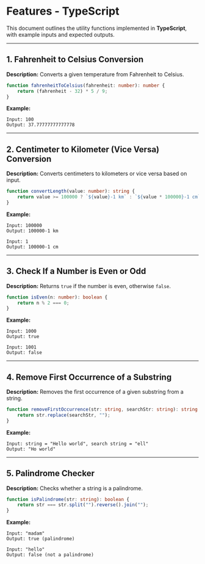# Features - TypeScript

This document outlines the utility functions implemented in **TypeScript**, with example inputs and expected outputs.

---

## 1. Fahrenheit to Celsius Conversion
**Description:** Converts a given temperature from Fahrenheit to Celsius.

```ts
function fahrenheitToCelsius(fahrenheit: number): number {
    return (fahrenheit - 32) * 5 / 9;
}
```

**Example:**
```
Input: 100
Output: 37.77777777777778
```

---

## 2. Centimeter to Kilometer (Vice Versa) Conversion
**Description:** Converts centimeters to kilometers or vice versa based on input.

```ts
function convertLength(value: number): string {
    return value >= 100000 ? `${value}-1 km` : `${value * 100000}-1 cm`;
}
```

**Example:**
```
Input: 100000
Output: 100000-1 km

Input: 1
Output: 100000-1 cm
```

---

## 3. Check If a Number is Even or Odd
**Description:** Returns `true` if the number is even, otherwise `false`.

```ts
function isEven(n: number): boolean {
    return n % 2 === 0;
}
```

**Example:**
```
Input: 1000
Output: true

Input: 1001
Output: false
```

---

## 4. Remove First Occurrence of a Substring
**Description:** Removes the first occurrence of a given substring from a string.

```ts
function removeFirstOccurrence(str: string, searchStr: string): string {
    return str.replace(searchStr, "");
}
```

**Example:**
```
Input: string = "Hello world", search string = "ell"
Output: "Ho world"
```

---

## 5. Palindrome Checker
**Description:** Checks whether a string is a palindrome.

```ts
function isPalindrome(str: string): boolean {
    return str === str.split("").reverse().join("");
}
```

**Example:**
```
Input: "madam"
Output: true (palindrome)

Input: "hello"
Output: false (not a palindrome)
```

